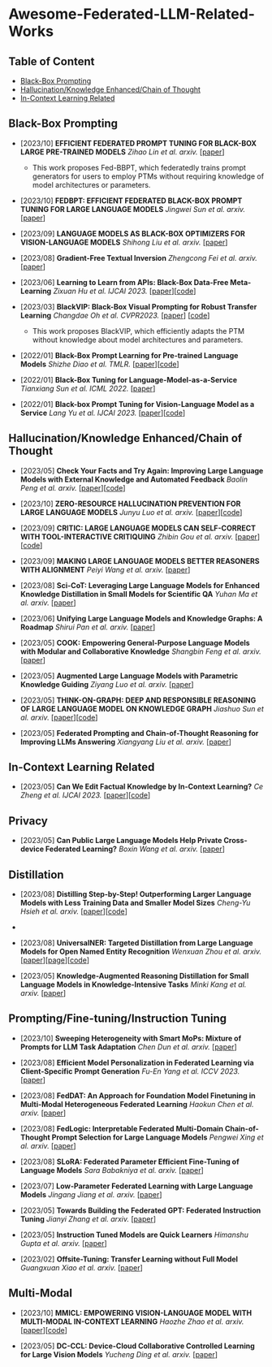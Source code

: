 # Awesome-Federated-LLM-Related-Works

## Table of Content

- [Black-Box Prompting](#Black-Box-Prompting)
- [Hallucination/Knowledge Enhanced/Chain of Thought](#Hallucination/Knowledge-Enhanced/Chain-of-Thought)
- [In-Context Learning Related](#In-Context-Learning-Related)

## Black-Box Prompting
- [2023/10] **EFFICIENT FEDERATED PROMPT TUNING FOR BLACK-BOX LARGE PRE-TRAINED MODELS** *Zihao Lin et al. arxiv.* [[paper](https://arxiv.org/abs/2310.03123)]
  - This work proposes Fed-BBPT, which federatedly trains prompt generators for users to employ PTMs without requiring knowledge of model architectures or parameters.

- [2023/10] **FEDBPT: EFFICIENT FEDERATED BLACK-BOX PROMPT TUNING FOR LARGE LANGUAGE MODELS** *Jingwei Sun et al. arxiv.* [[paper](https://arxiv.org/abs/2310.01467)]

- [2023/09] **LANGUAGE MODELS AS BLACK-BOX OPTIMIZERS FOR VISION-LANGUAGE MODELS** *Shihong Liu et al. arxiv.* [[paper](https://arxiv.org/abs/2309.05950)]

- [2023/08] **Gradient-Free Textual Inversion** *Zhengcong Fei et al. arxiv.* [[paper](https://arxiv.org/abs/2304.05818)]
  
- [2023/06] **Learning to Learn from APIs: Black-Box Data-Free Meta-Learning** *Zixuan Hu et al. IJCAI 2023.* [[paper](https://arxiv.org/abs/2305.18413)][[code](https://github.com/Egg-Hu/BiDf-MKD)]
  
- [2023/03] **BlackVIP: Black-Box Visual Prompting for Robust Transfer Learning** *Changdae Oh et al. CVPR2023.* [[paper](https://arxiv.org/abs/2303.14773)] [[code](https://github.com/changdaeoh/BlackVIP)]
  - This work proposes BlackVIP, which efficiently adapts the PTM without knowledge about model architectures and parameters.
  
- [2022/01] **Black-Box Prompt Learning for Pre-trained Language Models** *Shizhe Diao et al. TMLR.* [[paper](https://arxiv.org/abs/2201.08531)][[code]( https://github.com/shizhediao/Black-Box-Prompt-Learning)]

- [2022/01] **Black-Box Tuning for Language-Model-as-a-Service** *Tianxiang Sun et al. ICML 2022.* [[paper](https://arxiv.org/abs/2201.03514)]

- [2022/01] **Black-box Prompt Tuning for Vision-Language Model as a Service** *Lang Yu et al. IJCAI 2023.* [[paper](https://www.ijcai.org/proceedings/2023/0187.pdf)][[code](https://github.com/BruthYU/BPT-VLM)]

## Hallucination/Knowledge Enhanced/Chain of Thought
- [2023/05] **Check Your Facts and Try Again: Improving Large Language Models with External Knowledge and Automated Feedback** *Baolin Peng et al. arxiv.* [[paper](https://arxiv.org/abs/2302.12813)][[code](https://github.com/feizc/Gradient-Free-Textual-Inversion)]
- [2023/10] **ZERO-RESOURCE HALLUCINATION PREVENTION FOR LARGE LANGUAGE MODELS** *Junyu Luo et al. arxiv.* [[paper](https://arxiv.org/abs/2309.02654)][[code](https://github.com/soap117/Self-evaluation)]
  
- [2023/09] **CRITIC: LARGE LANGUAGE MODELS CAN SELF-CORRECT WITH TOOL-INTERACTIVE CRITIQUING** *Zhibin Gou et al. arxiv.* [[paper](https://arxiv.org/abs/2305.11738)][[code](https://github.com/microsoft/ProphetNet/tree/master/CRITIC)]
  
- [2023/09] **MAKING LARGE LANGUAGE MODELS BETTER REASONERS WITH ALIGNMENT** *Peiyi Wang et al. arxiv.* [[paper](https://arxiv.org/abs/2309.02144)]
  
- [2023/08] **Sci-CoT: Leveraging Large Language Models for Enhanced Knowledge Distillation in Small Models for Scientific QA** *Yuhan Ma et al. arxiv.* [[paper](https://arxiv.org/abs/2308.04679)]

- [2023/06] **Unifying Large Language Models and Knowledge Graphs: A Roadmap** *Shirui Pan et al. arxiv.* [[paper](https://arxiv.org/abs/2306.08302)]
  
- [2023/05] **COOK: Empowering General-Purpose Language Models with Modular and Collaborative Knowledge** *Shangbin Feng et al. arxiv.* [[paper](https://arxiv.org/abs/2305.09955)]
  
- [2023/05] **Augmented Large Language Models with Parametric Knowledge Guiding** *Ziyang Luo et al. arxiv.* [[paper](https://arxiv.org/abs/2305.04757)]

- [2023/05] **THINK-ON-GRAPH: DEEP AND RESPONSIBLE REASONING OF LARGE LANGUAGE MODEL ON KNOWLEDGE GRAPH** *Jiashuo Sun et al. arxiv.* [[paper](https://arxiv.org/abs/2307.07697)][[code](https://github.com/GasolSun36/ToG)]

- [2023/05] **Federated Prompting and Chain-of-Thought Reasoning for Improving LLMs Answering** *Xiangyang Liu et al. arxiv.* [[paper](https://arxiv.org/abs/2304.13911)]

## In-Context Learning Related
- [2023/05] **Can We Edit Factual Knowledge by In-Context Learning?** *Ce Zheng et al. IJCAI 2023.* [[paper](https://arxiv.org/abs/2305.12740)][[code](https://github.com/PKUnlp-icler/IKE)]

## Privacy
- [2023/05] **Can Public Large Language Models Help Private Cross-device Federated Learning?** *Boxin Wang et al. arxiv.* [[paper](https://arxiv.org/abs/2305.12132)]

## Distillation
- [2023/08] **Distilling Step-by-Step! Outperforming Larger Language Models with Less Training Data and Smaller Model Sizes** *Cheng-Yu Hsieh et al. arxiv.* [[paper](https://arxiv.org/abs/2305.02301)][[code](https://github.com/google-research/distilling-step-by-step)]
- 
- [2023/08] **UniversalNER: Targeted Distillation from Large Language Models for Open Named Entity Recognition** *Wenxuan Zhou et al. arxiv.* [[paper](https://arxiv.org/abs/2308.03279)][[page](https://universal-ner.github.io/)][[code](https://github.com/universal-ner/universal-ner)]
  
- [2023/05] **Knowledge-Augmented Reasoning Distillation for Small Language Models in Knowledge-Intensive Tasks** *Minki Kang et al. arxiv.* [[paper](https://arxiv.org/abs/2305.18395)]

## Prompting/Fine-tuning/Instruction Tuning
- [2023/10] **Sweeping Heterogeneity with Smart MoPs: Mixture of Prompts for LLM Task Adaptation** *Chen Dun et al. arxiv.* [[paper](https://arxiv.org/abs/2310.02842)]

- [2023/08] **Efficient Model Personalization in Federated Learning via Client-Specific Prompt Generation** *Fu-En Yang et al. ICCV 2023.* [[paper](https://openaccess.thecvf.com/content/ICCV2023/html/Yang_Efficient_Model_Personalization_in_Federated_Learning_via_Client-Specific_Prompt_Generation_ICCV_2023_paper.html)]

- [2023/08] **FedDAT: An Approach for Foundation Model Finetuning in Multi-Modal Heterogeneous Federated Learning** *Haokun Chen et al. arxiv.* [[paper](https://arxiv.org/abs/2308.12305)]

- [2023/08] **FedLogic: Interpretable Federated Multi-Domain Chain-of-Thought Prompt Selection for Large Language Models** *Pengwei Xing et al. arxiv.* [[paper](https://arxiv.org/abs/2308.15324)]

- [2023/08] **SLoRA: Federated Parameter Efficient Fine-Tuning of Language Models** *Sara Babakniya et al. arxiv.* [[paper](https://arxiv.org/abs/2308.06522)]

- [2023/07] **Low-Parameter Federated Learning with Large Language Models** *Jingang Jiang et al. arxiv.* [[paper](https://arxiv.org/abs/2307.13896)]

- [2023/05] **Towards Building the Federated GPT: Federated Instruction Tuning** *Jianyi Zhang et al. arxiv.* [[paper](https://arxiv.org/abs/2305.05644)]

- [2023/05] **Instruction Tuned Models are Quick Learners** *Himanshu Gupta et al. arxiv.* [[paper](https://arxiv.org/abs/2306.05539)]

- [2023/02] **Offsite-Tuning: Transfer Learning without Full Model** *Guangxuan Xiao et al. arxiv.* [[paper](https://arxiv.org/abs/2302.04870)]

## Multi-Modal
- [2023/10] **MMICL: EMPOWERING VISION-LANGUAGE MODEL WITH MULTI-MODAL IN-CONTEXT LEARNING** *Haozhe Zhao et al. arxiv.* [[paper](https://arxiv.org/abs/2309.07915)][[code](https://github.com/PKUnlp-icler/MIC)]

- [2023/05] **DC-CCL: Device-Cloud Collaborative Controlled Learning for Large Vision Models** *Yucheng Ding et al. arxiv.* [[paper](https://arxiv.org/abs/2303.10361)]
